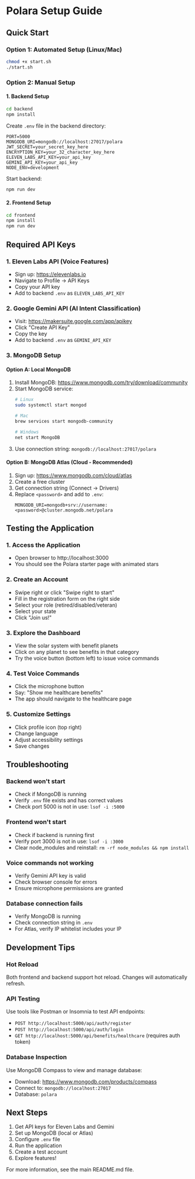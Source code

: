 # Polara Setup Guide

## Quick Start

### Option 1: Automated Setup (Linux/Mac)
```bash
chmod +x start.sh
./start.sh
```

### Option 2: Manual Setup

#### 1. Backend Setup
```bash
cd backend
npm install
```

Create `.env` file in the backend directory:
```
PORT=5000
MONGODB_URI=mongodb://localhost:27017/polara
JWT_SECRET=your_secret_key_here
ENCRYPTION_KEY=your_32_character_key_here
ELEVEN_LABS_API_KEY=your_api_key
GEMINI_API_KEY=your_api_key
NODE_ENV=development
```

Start backend:
```bash
npm run dev
```

#### 2. Frontend Setup
```bash
cd frontend
npm install
npm run dev
```

## Required API Keys

### 1. Eleven Labs API (Voice Features)
- Sign up: https://elevenlabs.io
- Navigate to Profile → API Keys
- Copy your API key
- Add to backend `.env` as `ELEVEN_LABS_API_KEY`

### 2. Google Gemini API (AI Intent Classification)
- Visit: https://makersuite.google.com/app/apikey
- Click "Create API Key"
- Copy the key
- Add to backend `.env` as `GEMINI_API_KEY`

### 3. MongoDB Setup

#### Option A: Local MongoDB
1. Install MongoDB: https://www.mongodb.com/try/download/community
2. Start MongoDB service:
   ```bash
   # Linux
   sudo systemctl start mongod
   
   # Mac
   brew services start mongodb-community
   
   # Windows
   net start MongoDB
   ```
3. Use connection string: `mongodb://localhost:27017/polara`

#### Option B: MongoDB Atlas (Cloud - Recommended)
1. Sign up: https://www.mongodb.com/cloud/atlas
2. Create a free cluster
3. Get connection string (Connect → Drivers)
4. Replace `<password>` and add to `.env`:
   ```
   MONGODB_URI=mongodb+srv://username:<password>@cluster.mongodb.net/polara
   ```

## Testing the Application

### 1. Access the Application
- Open browser to http://localhost:3000
- You should see the Polara starter page with animated stars

### 2. Create an Account
- Swipe right or click "Swipe right to start"
- Fill in the registration form on the right side
- Select your role (retired/disabled/veteran)
- Select your state
- Click "Join us!"

### 3. Explore the Dashboard
- View the solar system with benefit planets
- Click on any planet to see benefits in that category
- Try the voice button (bottom left) to issue voice commands

### 4. Test Voice Commands
- Click the microphone button
- Say: "Show me healthcare benefits"
- The app should navigate to the healthcare page

### 5. Customize Settings
- Click profile icon (top right)
- Change language
- Adjust accessibility settings
- Save changes

## Troubleshooting

### Backend won't start
- Check if MongoDB is running
- Verify `.env` file exists and has correct values
- Check port 5000 is not in use: `lsof -i :5000`

### Frontend won't start
- Check if backend is running first
- Verify port 3000 is not in use: `lsof -i :3000`
- Clear node_modules and reinstall: `rm -rf node_modules && npm install`

### Voice commands not working
- Verify Gemini API key is valid
- Check browser console for errors
- Ensure microphone permissions are granted

### Database connection fails
- Verify MongoDB is running
- Check connection string in `.env`
- For Atlas, verify IP whitelist includes your IP

## Development Tips

### Hot Reload
Both frontend and backend support hot reload. Changes will automatically refresh.

### API Testing
Use tools like Postman or Insomnia to test API endpoints:
- `POST http://localhost:5000/api/auth/register`
- `POST http://localhost:5000/api/auth/login`
- `GET http://localhost:5000/api/benefits/healthcare` (requires auth token)

### Database Inspection
Use MongoDB Compass to view and manage database:
- Download: https://www.mongodb.com/products/compass
- Connect to: `mongodb://localhost:27017`
- Database: `polara`

## Next Steps

1. Get API keys for Eleven Labs and Gemini
2. Set up MongoDB (local or Atlas)
3. Configure `.env` file
4. Run the application
5. Create a test account
6. Explore features!

For more information, see the main README.md file.

